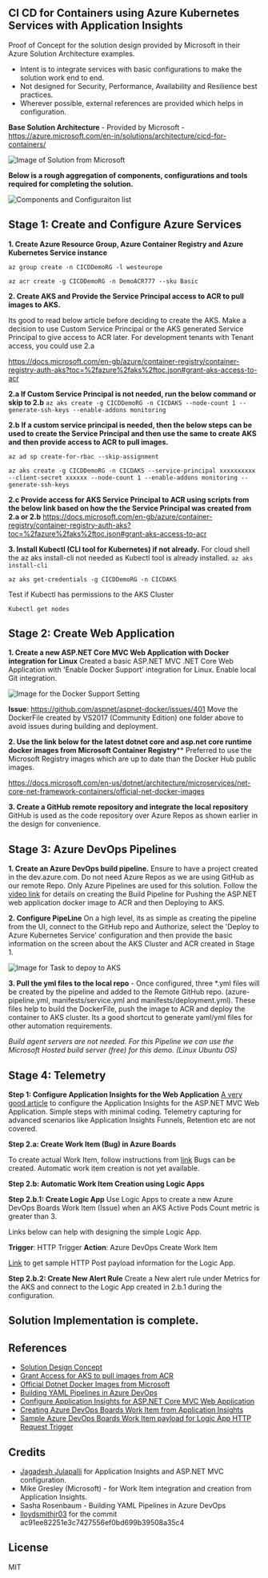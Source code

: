 ## CI CD for Containers using Azure Kubernetes Services with Application Insights

Proof of Concept for the solution design provided by Microsoft in their Azure Solution Architecture examples.  
   
 - Intent is to integrate services with basic configurations to make the solution work end to end.  
 - Not designed for Security, Performance, Availability and Resilience best practices.
 - Wherever possible, external references are provided which helps in configuration.

**Base Solution Architecture** - Provided by Microsoft - https://azure.microsoft.com/en-in/solutions/architecture/cicd-for-containers/

![Image of Solution from Microsoft](https://github.com/Sanoobk/Azure-CI-CD-Containers-Kubernetes-ApplicationInsights-DevOps/blob/master/Images/SolutionDesign.PNG)

**Below is a rough aggregation of components, configurations and tools required for completing the solution.**

![Components and Configuraiton list](https://github.com/Sanoobk/Azure-CI-CD-Containers-Kubernetes-ApplicationInsights-DevOps/blob/master/Images/Components.PNG)


## Stage 1: Create and Configure Azure Services

**1. Create Azure Resource Group, Azure Container Registry and Azure Kubernetes Service instance**

`az group create -n CICDDemoRG -l westeurope`

`az acr create -g CICDDemoRG -n DemoACR777 --sku Basic`

**2. Create AKS and Provide the Service Principal access to ACR to pull images to AKS.** 

Its good to read below article before deciding to create the AKS. Make a decision to use Custom Service Principal or the AKS generated Service Principal to give access to ACR later. For development tenants with Tenant access, you could use 2.a

https://docs.microsoft.com/en-gb/azure/container-registry/container-registry-auth-aks?toc=%2fazure%2faks%2ftoc.json#grant-aks-access-to-acr

**2.a If Custom Service Principal is not needed, run the below command or skip to 2.b**
`az aks create -g CICDDemoRG -n CICDAKS --node-count 1 --generate-ssh-keys --enable-addons monitoring `
	
**2.b If a custom service principal is needed, then the below steps can be used to create the Service Principal and then use the same to create AKS and then provide access to ACR to pull images.**

`az ad sp create-for-rbac --skip-assignment`

`az aks create -g CICDDemoRG -n CICDAKS --service-principal xxxxxxxxxx --client-secret xxxxxx --node-count 1 --enable-addons monitoring --generate-ssh-keys`

**2.c Provide access for AKS Service Principal to ACR using scripts from the below link based on how the the Service Principal was created from 2.a or 2.b**
https://docs.microsoft.com/en-gb/azure/container-registry/container-registry-auth-aks?toc=%2fazure%2faks%2ftoc.json#grant-aks-access-to-acr	

**3. Install Kubectl (CLI tool for Kubernetes) if not already.**
For cloud shell the az aks install-cli not needed as Kubectl tool is already installed.
`az aks install-cli`

`az aks get-credentials -g CICDDemoRG -n CICDAKS`

Test if Kubectl has permissions to the AKS Cluster

`Kubectl get nodes`

## Stage 2: Create Web Application

**1. Create a new ASP.NET Core MVC Web Application with Docker integration for Linux**
Created a basic ASP.NET MVC .NET Core Web Application with 'Enable Docker Support' integration for Linux. Enable local Git integration.

![Image for the Docker Support Setting](https://github.com/Sanoobk/Azure-CI-CD-Containers-Kubernetes-ApplicationInsights-DevOps/blob/master/Images/DockerIntegration.PNG)

**Issue**: https://github.com/aspnet/aspnet-docker/issues/401
Move the DockerFile created by VS2017 (Community Edition) one folder above to avoid issues during building and deployment. 

**2. Use the link below for the latest dotnet core and asp.net core runtime docker images from Microsoft Container Registry**** 
Preferred to use the Microsoft Registry images which are up to date than the Docker Hub public images.

https://docs.microsoft.com/en-us/dotnet/architecture/microservices/net-core-net-framework-containers/official-net-docker-images

**3. Create a GitHub remote repository and integrate the local repository**
GitHub is used as the code repository over Azure Repos as shown earlier in the design for convenience.

## Stage 3: Azure DevOps Pipelines

**1. Create an Azure DevOps build pipeline.** Ensure to have a project created in the dev.azure.com. Do not need Azure Repos as we are using GitHub as our remote Repo. Only Azure Pipelines are used for this solution.
Follow the [video link](https://azure.microsoft.com/nl-nl/resources/videos/build-2019-yaml-release-pipelines-in-azure-devops/) for details on creating the Build Pipeline for Pushing the ASP.NET web application docker image to ACR and then Deploying to AKS.

**2. Configure PipeLine** On a high level, its as simple as creating the pipeline from the UI, connect to the GitHub repo and Authorize, select the 'Deploy to Azure Kubernetes Service' configuration and then provide the basic information on the screen about the AKS Cluster and ACR created in Stage 1.

![Image for Task to depoy to AKS](https://github.com/Sanoobk/Azure-CI-CD-Containers-Kubernetes-ApplicationInsights-DevOps/blob/master/Images/DeploytoAKS.PNG)

**3. Pull the yml files to the local repo** - Once configured, three *.yml files will be created by the pipeline and added to the Remote GitHub repo. (azure-pipeline.yml, manifests/service.yml and manifests/deployment.yml). These files help to build the DockerFile, push the image to ACR and deploy the container to AKS cluster. Its a good shortcut to generate yaml/yml files for other automation requirements.

*Build agent servers are not needed. For this Pipeline we can use the Microsoft Hosted build server (free) for this demo. (Linux Ubuntu OS)*

## Stage 4: Telemetry

**Step 1: Configure Application Insights for the Web Application**
[A very good article](https://www.c-sharpcorner.com/article/configure-application-insight-for-net-core-2-0/) to configure the Application Insights for the ASP.NET MVC Web Application. Simple steps with minimal coding. Telemetry capturing for advanced scenarios like Application Insights Funnels, Retention etc are not covered.

**Step 2.a: Create Work Item (Bug) in Azure Boards**

To create actual Work Item, follow instructions from [link](https://azure.microsoft.com/nl-nl/blog/application-insights-work-item-integration-with-visual-studio-team-services/) 
Bugs can be created. Automatic work item creation is not yet available. 

**Step 2.b: Automatic Work Item Creation using Logic Apps**

**Step 2.b.1: Create Logic App**
Use Logic Apps to create a new Azure DevOps Boards Work Item (Issue) when an AKS Active Pods Count metric is greater than 3.

Links below can help with designing the simple Logic App.

**Trigger**: HTTP Trigger **Action**: Azure DevOps Create Work Item

[Link](https://docs.microsoft.com/en-us/rest/api/azure/devops/wit/work%20items/create?view=azure-devops-rest-5.1#examples) to get sample HTTP Post payload information for the Logic App.

**Step 2.b.2: Create New Alert Rule**
Create a New alert rule under Metrics for the AKS and connect to the Logic App created in 2.b.1 during the configuration.

## Solution Implementation is complete.

## References

 - [Solution Design Concept](https://azure.microsoft.com/en-in/solutions/architecture/cicd-for-containers/)
 - [Grant Access for AKS to pull images from    ACR](https://docs.microsoft.com/en-gb/azure/container-registry/container-registry-auth-aks?toc=/azure/aks/toc.json#grant-aks-access-to-acr)
 - [Official Dotnet Docker Images from    Microsoft](https://docs.microsoft.com/en-us/dotnet/architecture/microservices/net-core-net-framework-containers/official-net-docker-images)
 - [Building YAML Pipelines in Azure    DevOps](https://azure.microsoft.com/nl-nl/resources/videos/build-2019-yaml-release-pipelines-in-azure-devops/)
 - [Configure Application Insights for ASP.NET Core MVC Web    Application](https://www.c-sharpcorner.com/article/configure-application-insight-for-net-core-2-0/)
 - [Creating Azure DevOps Boards Work Item from Application    Insights](https://azure.microsoft.com/nl-nl/blog/application-insights-work-item-integration-with-visual-studio-team-services/)
 - [Sample Azure DevOps Boards Work Item payload for Logic App HTTP    Request    Trigger](https://docs.microsoft.com/en-us/rest/api/azure/devops/wit/work%20items/create?view=azure-devops-rest-5.1#examples)

## Credits
-   [Jagadesh Julapalli](https://www.c-sharpcorner.com/members/jagadesh-julapalli2) for Application Insights and ASP.NET MVC configuration.
-   Mike Gresley (Microsoft) - for Work Item integration and creation from Application Insights.
- Sasha Rosenbaum - Building YAML Pipelines in Azure DevOps
- [lloydsmithjr03](https://github.com/lloydsmithjr03/aks_test/commits?author=lloydsmithjr03) for the commit ac91ee82251e3c7427556ef0bd699b39508a35c4

License
----

MIT

